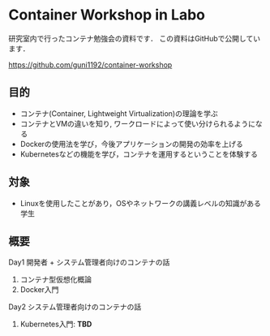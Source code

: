 # Container Workshop in Labo

研究室内で行ったコンテナ勉強会の資料です．
この資料はGitHubで公開しています．

https://github.com/guni1192/container-workshop

## 目的

- コンテナ(Container, Lightweight Virtualization)の理論を学ぶ
- コンテナとVMの違いを知り, ワークロードによって使い分けられるようになる
- Dockerの使用法を学び，今後アプリケーションの開発の効率を上げる
- Kubernetesなどの機能を学び，コンテナを運用するということを体験する

## 対象

- Linuxを使用したことがあり，OSやネットワークの講義レベルの知識がある学生

## 概要

Day1 開発者 + システム管理者向けのコンテナの話
1. コンテナ型仮想化概論
2. Docker入門

Day2 システム管理者向けのコンテナの話
1. Kubernetes入門: **TBD**
